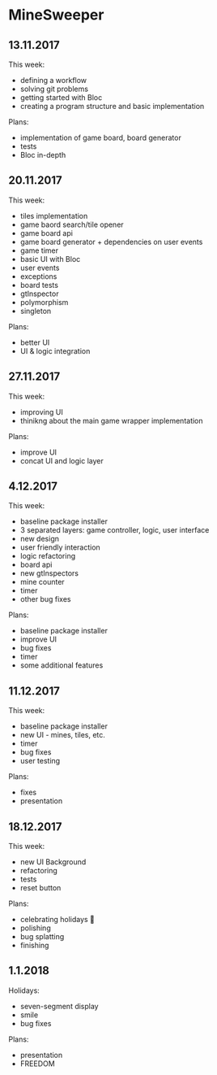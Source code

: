 # MineSweeper
## 13.11.2017
This week:
- defining a workflow
- solving git problems
- getting started with Bloc
- creating a program structure and basic implementation

Plans:
- implementation of game board, board generator
- tests
- Bloc in-depth

## 20.11.2017
This week:
- tiles implementation
- game baord search/tile opener
- game board api
- game board generator + dependencies on user events
- game timer
- basic UI with Bloc 
- user events
- exceptions
- board tests
- gtInspector
- polymorphism
- singleton

Plans:
- better UI
- UI & logic integration

## 27.11.2017
This week:
- improving UI
- thinikng about the main game wrapper implementation

Plans:
- improve UI
- concat UI and logic layer

## 4.12.2017
This week:
- baseline package installer
- 3 separated layers: game controller, logic, user interface
- new design
- user friendly interaction
- logic refactoring
- board api
- new gtInspectors
- mine counter
- timer
- other bug fixes

Plans:
- baseline package installer
- improve UI
- bug fixes
- timer
- some additional features

## 11.12.2017
This week:
- baseline package installer
- new UI - mines, tiles, etc.
- timer
- bug fixes
- user testing

Plans:
- fixes
- presentation

## 18.12.2017
This week:
- new UI Background
- refactoring
- tests
- reset button

Plans:
- celebrating holidays 🎄
- polishing
- bug splatting
- finishing

##  1.1.2018
Holidays:
- seven-segment display
- smile
- bug fixes

Plans:
- presentation
- FREEDOM